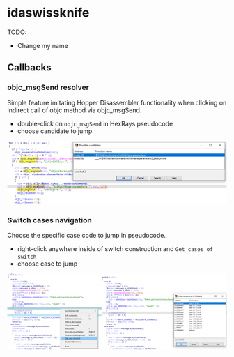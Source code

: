 # idaswissknife
TODO:
- Change my name

## Callbacks

### objc_msgSend resolver

Simple feature imitating Hopper Disassembler functionality when clicking on indirect call of objc method via objc_msgSend.
* double-click on `objc_msgSend` in HexRays pseudocode
* choose candidate to jump

![test](/img/objc_msgsend_resolve_example.png)

### Switch cases navigation

Choose the specific case code to jump in pseudocode.
* right-click anywhere inside of switch construction and `Get cases of switch`
* choose case to jump

![test](/img/case_navigating_exmample.png)
